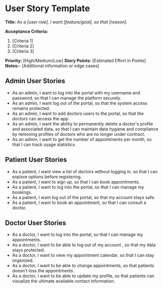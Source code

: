 # User Story Template

 **Title:**
 _As a [user role], I want [feature/goal], so that [reason]._
 
 **Acceptance Criteria:**
 1. [Criteria 1]
 2. [Criteria 2]
 3. [Criteria 3]
    
 **Priority:** [High/Medium/Low]
 **Story Points:** [Estimated Effort in Points]
 **Notes:**- [Additional information or edge cases]

## Admin User Stories
- As an admin, I want to log into the portal with my username and password, so that I can manage the platform securely.
- As an admin, I want log out of the portal, so that the system access remains protected.
- As an admin, I want to add doctors users to the portal, so that the doctors can access the app.
- As an admin, I want the ability to permanently delete a doctor's profile and associated data, so that I can maintain data hygiene and compliance by removing profiles of doctors who are no longer under contract.
- As an admin, I want to get the number of appointments per month, so that I can track usage statistics.

## Patient User Stories
- As a patient, I want view a list of doctors without logging in, so that I can explore options before registering.
- As a patient, I want to sign up, so that I can book appointments.
- As a patient, I want to log into the portal, so that I can manage my bookings.
- As a patient, I want log out of the portal, so that my account stays safe.
- As a patient, I want to book an appointment, so that I can consult a doctor.

## Doctor User Stories
- As a doctor, I want to log into the portal, so that I can manage my appointments.
- As a doctor, I want to be able to log out of my account , so that my data stays protected.
- As a doctor, I want to view my appointment calendar, so that I can stay organized.
- As a doctor, I want to be able to change appointments, so that patients doesn't loss the appointments.
- As a doctor, I want to be able to update my profile, so that patients can visualize the ultimate available contact information.
